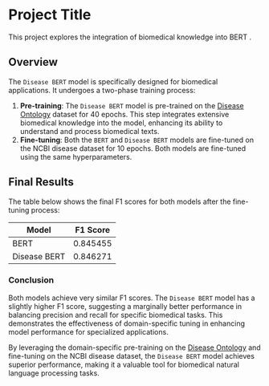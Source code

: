 # Project Title

This project explores the integration of biomedical knowledge into BERT .

## Overview

The `Disease BERT` model is specifically designed for biomedical applications. It undergoes a two-phase training process:

1. **Pre-training**: The `Disease BERT` model is pre-trained on the [Disease Ontology](https://disease-ontology.org/) dataset for 40 epochs. This step integrates extensive biomedical knowledge into the model, enhancing its ability to understand and process biomedical texts.
2. **Fine-tuning**: Both the `BERT` and `Disease BERT` models are fine-tuned on the NCBI disease dataset for 10 epochs. Both models are fine-tuned using the same hyperparameters.

## Final Results

The table below shows the final F1 scores for both models after the fine-tuning process:

| Model         | F1 Score |
|---------------|----------|
| BERT  | 0.845455 |
| Disease BERT  | 0.846271 |

### Conclusion

Both models achieve very similar F1 scores. The `Disease BERT` model has a slightly higher F1 score, suggesting a marginally better performance in balancing precision and recall for specific biomedical tasks. This demonstrates the effectiveness of domain-specific tuning in enhancing model performance for specialized applications.

By leveraging the domain-specific pre-training on the [Disease Ontology](https://disease-ontology.org/)  and fine-tuning on the NCBI disease dataset, the `Disease BERT` model achieves superior performance, making it a valuable tool for biomedical natural language processing tasks.
